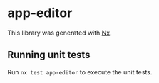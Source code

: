 # app-editor

This library was generated with [Nx](https://nx.dev).

## Running unit tests

Run `nx test app-editor` to execute the unit tests.
